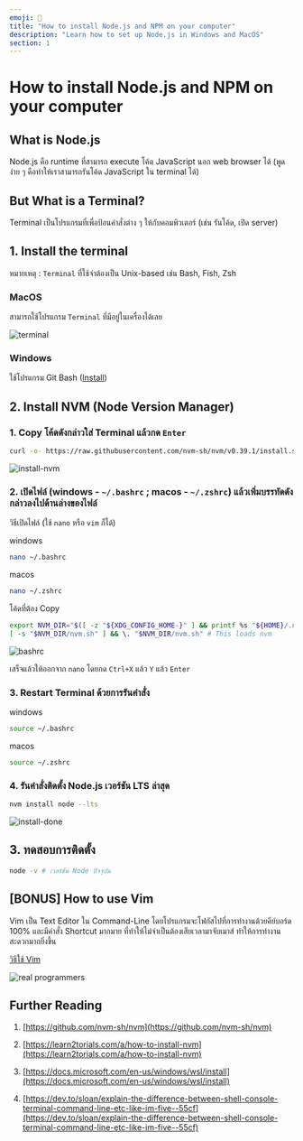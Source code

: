 ```yaml
---
emoji: 🚀
title: "How to install Node.js and NPM on your computer"
description: "Learn how to set up Node.js in Windows and MacOS"
section: 1
---
```


# How to install Node.js and NPM on your computer

## What is Node.js

Node.js คือ runtime ที่สามารถ execute โค้ด JavaScript นอก web browser ได้ (พูดง่าย ๆ คือทำให้เราสามารถรันโค้ด JavaScript ใน terminal ได้)

## But What is a Terminal?

Terminal เป็นโปรแกรมที่เพื่อป้อนคำสั่งต่าง ๆ ให้กับคอมพิวเตอร์ (เช่น รันโค้ด, เปิด server)

## 1. Install the terminal

หมายเหตุ : `Terminal` ที่ใช้จำต้องเป็น Unix-based เช่น Bash, Fish, Zsh

### MacOS

สามารถใช้โปรแกรม `Terminal` ที่มีอยู่ในเครื่องได้เลย

![terminal](/assets/articles/how-to-setup-nodejs/terminal.png)

### Windows

ใช้โปรแกรม Git Bash ([Install](https://git-scm.com/download/win))

## 2. Install NVM (Node Version Manager)

### 1. Copy โค้ดดังกล่าวใส่ Terminal แล้วกด `Enter`

```bash
curl -o- https://raw.githubusercontent.com/nvm-sh/nvm/v0.39.1/install.sh | bash
```

![install-nvm](/assets/articles/how-to-setup-nodejs/install-nvm.png)

### 2. เปิดไฟล์ (windows - `~/.bashrc` ; macos - `~/.zshrc`) แล้วเพิ่มบรรทัดดังกล่าวลงไปด้านล่างของไฟล์

วิธีเปิดไฟล์ (ใช้ `nano` หรือ `vim` ก็ได้)

windows

```bash
nano ~/.bashrc
```

macos

```bash
nano ~/.zshrc
```

โค้ดที่ต้อง Copy

```bash
export NVM_DIR="$([ -z "${XDG_CONFIG_HOME-}" ] && printf %s "${HOME}/.nvm" || printf %s "${XDG_CONFIG_HOME}/nvm")"
[ -s "$NVM_DIR/nvm.sh" ] && \. "$NVM_DIR/nvm.sh" # This loads nvm
```

![bashrc](/assets/articles/how-to-setup-nodejs/bashrc.png)

เสร็จแล้วให้ออกจาก `nano` โดยกด `Ctrl+X` แล้ว `Y` แล้ว `Enter`

### 3. Restart Terminal ด้วยการรันคำสั่ง

windows

```bash
source ~/.bashrc
```

macos

```bash
source ~/.zshrc
```

### 4. รันคำสั่งติดตั้ง Node.js เวอร์ชัน LTS ล่าสุด

```bash
nvm install node --lts
```

![install-done](/assets/articles/how-to-setup-nodejs/install-done.png)

## 3. ทดสอบการติดตั้ง

```bash
node -v # เวอร์ชัน Node ปัจจุบัน
```

## [BONUS] How to use Vim

Vim เป็น Text Editor ใน Command-Line โดยโปรแกรมจะโฟกัสไปที่การทำงานด้วยคีย์บอร์ด 100% และมีคำสั่ง Shortcut มากมาย ที่ทำให้ไม่จำเป็นต้องเสียเวลามาจับเมาส์ ทำให้การทำงานสะดวกมากยิ่งขึ้น

[วิธีใช้ Vim](https://opensource.com/article/19/3/getting-started-vim)

![real programmers](https://imgs.xkcd.com/comics/real_programmers.png)

## Further Reading

1. [https://github.com/nvm-sh/nvm](https://github.com/nvm-sh/nvm)

2. [https://learn2torials.com/a/how-to-install-nvm](https://learn2torials.com/a/how-to-install-nvm)

3. [https://docs.microsoft.com/en-us/windows/wsl/install](https://docs.microsoft.com/en-us/windows/wsl/install)

4. [https://dev.to/sloan/explain-the-difference-between-shell-console-terminal-command-line-etc-like-im-five--55cf](https://dev.to/sloan/explain-the-difference-between-shell-console-terminal-command-line-etc-like-im-five--55cf)
